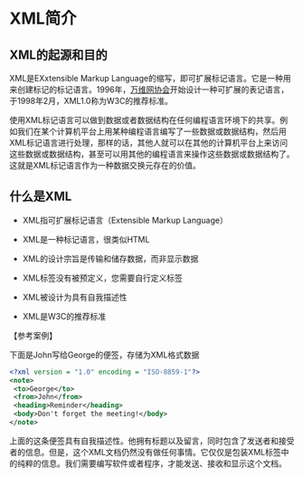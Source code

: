 # XML简介

## XML的起源和目的

XML是EXxtensible Markup Language的缩写，即可扩展标记语言。它是一种用来创建标记的标记语言。1996年，[万维网协会](http://www.w3c.org)开始设计一种可扩展的表记语言，于1998年2月，XML1.0称为W3C的推荐标准。

使用XML标记语言可以做到数据或者数据结构在任何编程语言环境下的共享。例如我们在某个计算机平台上用某种编程语言编写了一些数据或数据结构，然后用XML标记语言进行处理，那样的话，其他人就可以在其他的计算机平台上来访问这些数据或数据结构，甚至可以用其他的编程语言来操作这些数据或数据结构了。这就是XML标记语言作为一种数据交换元存在的价值。

## 什么是XML

* XML指可扩展标记语言（Extensible Markup Language）

* XML是一种标记语言，很类似HTML

* XML的设计宗旨是传输和储存数据，而非显示数据

* XML标签没有被预定义，您需要自行定义标签

* XML被设计为具有自我描述性

* XML是W3C的推荐标准

【参考案例】

下面是John写给George的便签，存储为XML格式数据

```XML
<?xml version = "1.0" encoding = "ISO-8859-1"?>
<note>
 <to>George</to>
 <from>John</from>
 <heading>Reminder</heading>
 <body>Don't forget the meeting!</body>
</note>
```

上面的这条便签具有自我描述性。他拥有标题以及留言，同时包含了发送者和接受者的信息。但是，这个XML文档仍然没有做任何事情。它仅仅是包装XML标签中的纯粹的信息。我们需要编写软件或者程序，才能发送、接收和显示这个文档。

## 












